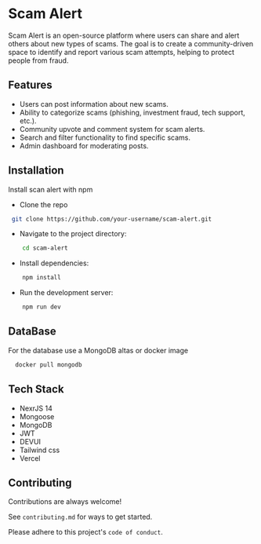 
# Scam Alert

Scam Alert is an open-source platform where users can share and alert others about new types of scams. The goal is to create a community-driven space to identify and report various scam attempts, helping to protect people from fraud.

## Features
- Users can post information about new scams.
- Ability to categorize scams (phishing, investment fraud, tech support, etc.).
- Community upvote and comment system for scam alerts.
- Search and filter functionality to find specific scams.
- Admin dashboard for moderating posts.



## Installation

Install scan alert with npm

- Clone the repo
```bash
 git clone https://github.com/your-username/scam-alert.git
```
- Navigate to the project directory:
    
``` bash 
    cd scam-alert
```

- Install dependencies:
``` bash 
    npm install
```

- Run the development server:
``` bash 
    npm run dev
```


## DataBase

For the database use a MongoDB altas or docker image 

```bash
  docker pull mongodb
```


## Tech Stack

- NexrJS 14
- Mongoose
- MongoDB
- JWT
- DEVUI
- Tailwind css
- Vercel


## Contributing

Contributions are always welcome!

See `contributing.md` for ways to get started.

Please adhere to this project's `code of conduct`.

